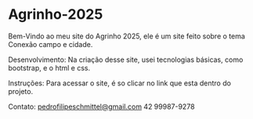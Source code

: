 # Agrinho-2025

Bem-Vindo ao meu site do Agrinho 2025, ele é um site feito sobre o tema Conexão campo e cidade.

Desenvolvimento:
Na criação desse site, usei tecnologias básicas, como bootstrap, e o html e css.

Instruções:
Para acessar o site, é so clicar no link que esta dentro do projeto.

Contato:
pedrofilipeschmittel@gmail.com
42 99987-9278
